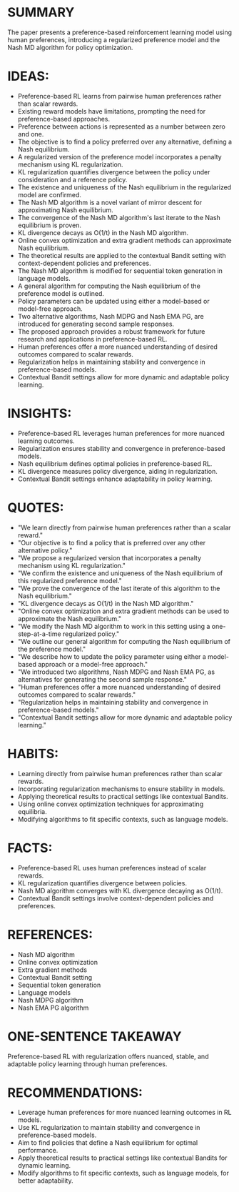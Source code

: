 # SUMMARY
The paper presents a preference-based reinforcement learning model using human preferences, introducing a regularized preference model and the Nash MD algorithm for policy optimization.

# IDEAS:
- Preference-based RL learns from pairwise human preferences rather than scalar rewards.
- Existing reward models have limitations, prompting the need for preference-based approaches.
- Preference between actions is represented as a number between zero and one.
- The objective is to find a policy preferred over any alternative, defining a Nash equilibrium.
- A regularized version of the preference model incorporates a penalty mechanism using KL regularization.
- KL regularization quantifies divergence between the policy under consideration and a reference policy.
- The existence and uniqueness of the Nash equilibrium in the regularized model are confirmed.
- The Nash MD algorithm is a novel variant of mirror descent for approximating Nash equilibrium.
- The convergence of the Nash MD algorithm's last iterate to the Nash equilibrium is proven.
- KL divergence decays as O(1/t) in the Nash MD algorithm.
- Online convex optimization and extra gradient methods can approximate Nash equilibrium.
- The theoretical results are applied to the contextual Bandit setting with context-dependent policies and preferences.
- The Nash MD algorithm is modified for sequential token generation in language models.
- A general algorithm for computing the Nash equilibrium of the preference model is outlined.
- Policy parameters can be updated using either a model-based or model-free approach.
- Two alternative algorithms, Nash MDPG and Nash EMA PG, are introduced for generating second sample responses.
- The proposed approach provides a robust framework for future research and applications in preference-based RL.
- Human preferences offer a more nuanced understanding of desired outcomes compared to scalar rewards.
- Regularization helps in maintaining stability and convergence in preference-based models.
- Contextual Bandit settings allow for more dynamic and adaptable policy learning.

# INSIGHTS:
- Preference-based RL leverages human preferences for more nuanced learning outcomes.
- Regularization ensures stability and convergence in preference-based models.
- Nash equilibrium defines optimal policies in preference-based RL.
- KL divergence measures policy divergence, aiding in regularization.
- Contextual Bandit settings enhance adaptability in policy learning.

# QUOTES:
- "We learn directly from pairwise human preferences rather than a scalar reward."
- "Our objective is to find a policy that is preferred over any other alternative policy."
- "We propose a regularized version that incorporates a penalty mechanism using KL regularization."
- "We confirm the existence and uniqueness of the Nash equilibrium of this regularized preference model."
- "We prove the convergence of the last iterate of this algorithm to the Nash equilibrium."
- "KL divergence decays as O(1/t) in the Nash MD algorithm."
- "Online convex optimization and extra gradient methods can be used to approximate the Nash equilibrium."
- "We modify the Nash MD algorithm to work in this setting using a one-step-at-a-time regularized policy."
- "We outline our general algorithm for computing the Nash equilibrium of the preference model."
- "We describe how to update the policy parameter using either a model-based approach or a model-free approach."
- "We introduced two algorithms, Nash MDPG and Nash EMA PG, as alternatives for generating the second sample response."
- "Human preferences offer a more nuanced understanding of desired outcomes compared to scalar rewards."
- "Regularization helps in maintaining stability and convergence in preference-based models."
- "Contextual Bandit settings allow for more dynamic and adaptable policy learning."

# HABITS:
- Learning directly from pairwise human preferences rather than scalar rewards.
- Incorporating regularization mechanisms to ensure stability in models.
- Applying theoretical results to practical settings like contextual Bandits.
- Using online convex optimization techniques for approximating equilibria.
- Modifying algorithms to fit specific contexts, such as language models.

# FACTS:
- Preference-based RL uses human preferences instead of scalar rewards.
- KL regularization quantifies divergence between policies.
- Nash MD algorithm converges with KL divergence decaying as O(1/t).
- Contextual Bandit settings involve context-dependent policies and preferences.

# REFERENCES:
- Nash MD algorithm
- Online convex optimization
- Extra gradient methods
- Contextual Bandit setting
- Sequential token generation
- Language models
- Nash MDPG algorithm
- Nash EMA PG algorithm

# ONE-SENTENCE TAKEAWAY
Preference-based RL with regularization offers nuanced, stable, and adaptable policy learning through human preferences.

# RECOMMENDATIONS:
- Leverage human preferences for more nuanced learning outcomes in RL models.
- Use KL regularization to maintain stability and convergence in preference-based models.
- Aim to find policies that define a Nash equilibrium for optimal performance.
- Apply theoretical results to practical settings like contextual Bandits for dynamic learning.
- Modify algorithms to fit specific contexts, such as language models, for better adaptability.